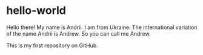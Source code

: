 # hello-world

Hello there! My name is Andrii. I am from Ukraine. The international variation of the name Andrii is Andrew. So you can call me Andrew.

This is my first repository on GitHub.
